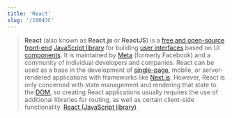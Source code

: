 ```yaml
---
title: 'React'
slug: '/18043C'
---
```


> **React** (also known as **React.js** or **ReactJS**) is a [free and open-source](https://en.wikipedia.org/wiki/Free_and_open-source_software 'Free and open-source software') [front-end](https://en.wikipedia.org/wiki/Front_end_and_back_end 'Front end and back end') [JavaScript library](https://en.wikipedia.org/wiki/JavaScript_library 'JavaScript library') for building [user interfaces](https://en.wikipedia.org/wiki/User_interfaces 'User interfaces') based on UI [components](https://en.wikipedia.org/wiki/Component-based_software_engineering 'Component-based software engineering'). It is maintained by [Meta](https://en.wikipedia.org/wiki/Meta_Platforms 'Meta Platforms') (formerly Facebook) and a community of individual developers and companies. React can be used as a base in the development of [single-page](https://en.wikipedia.org/wiki/Single-page_application 'Single-page application'), mobile, or server-rendered applications with frameworks like [Next.js](https://en.wikipedia.org/wiki/Next.js 'Next.js'). However, React is only concerned with state management and rendering that state to the [DOM](https://en.wikipedia.org/wiki/Document_Object_Model 'Document Object Model'), so creating React applications usually requires the use of additional libraries for routing, as well as certain client-side functionality. [React (JavaScript library)](<https://en.wikipedia.org/wiki/React_(JavaScript_library)>)
